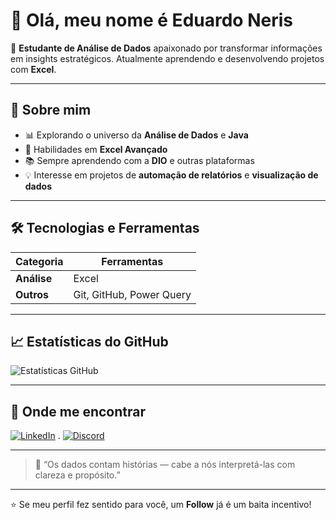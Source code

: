 # 👋 Olá, meu nome é Eduardo Neris

🎯 **Estudante de Análise de Dados** apaixonado por transformar informações em insights estratégicos.
  Atualmente aprendendo e desenvolvendo projetos com **Excel**.

---
## 🚀 Sobre mim
 - 📊 Explorando o universo da **Análise de Dados** e **Java**
 - 🧩 Habilidades em **Excel Avançado**
 - 📚 Sempre aprendendo com a **DIO** e outras plataformas
 - 💡 Interesse em projetos de **automação de relatórios** e **visualização de dados**
 
---
## 🛠️ Tecnologias e Ferramentas  
| Categoria | Ferramentas |
|------------|-------------|
| **Análise** | Excel |
| **Outros** | Git, GitHub, Power Query |

---
## 📈 Estatísticas do GitHub  
![Estatísticas GitHub](https://github-readme-stats.vercel.app/api?username=eduneris&show_icons=true&theme=tokyonight)  

---
## 💼 Onde me encontrar  
[![LinkedIn](https://img.shields.io/badge/LinkedIn-0077B5?style=for-the-badge&logo=linkedin&logoColor=white)](https://www.linkedin.com/in/eduardosneris/) . [![Discord](https://img.shields.io/badge/Discord-7289DA?style=for-the-badge&logo=discord&logoColor=white)](https://discord.com/channels/@eduardo.neris/) 

---
> 💬 “Os dados contam histórias — cabe a nós interpretá-las com clareza e propósito.”
---
⭐ Se meu perfil fez sentido para você, um **Follow** já é um baita incentivo!